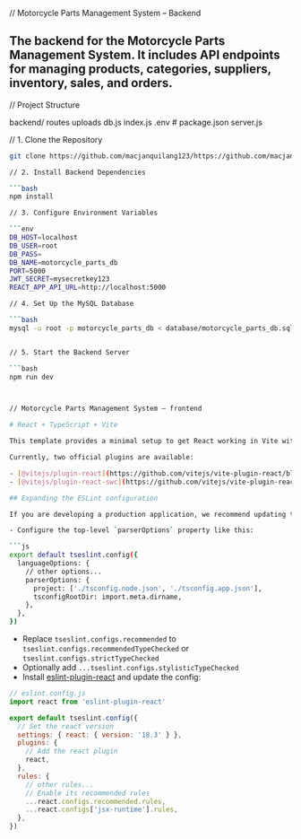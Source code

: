 // Motorcycle Parts Management System – Backend

The backend for the Motorcycle Parts Management System. It includes API endpoints for managing products, categories, suppliers, inventory, sales, and orders.
---

// Project Structure

backend/
 routes
 uploads
 db.js
 index.js
 .env #
 package.json
 server.js


// 1. Clone the Repository

```bash
git clone https://github.com/macjanquilang123/https://github.com/macjanquilang123/Development-of-Motorcycle-Shop-Inventory-Management1.git

// 2. Install Backend Dependencies

```bash
npm install

// 3. Configure Environment Variables

```env
DB_HOST=localhost
DB_USER=root
DB_PASS=
DB_NAME=motorcycle_parts_db
PORT=5000
JWT_SECRET=mysecretkey123
REACT_APP_API_URL=http://localhost:5000

// 4. Set Up the MySQL Database

```bash
mysql -u root -p motorcycle_parts_db < database/motorcycle_parts_db.sql


// 5. Start the Backend Server

```bash
npm run dev



// Motorcycle Parts Management System – frontend

# React + TypeScript + Vite

This template provides a minimal setup to get React working in Vite with HMR and some ESLint rules.

Currently, two official plugins are available:

- [@vitejs/plugin-react](https://github.com/vitejs/vite-plugin-react/blob/main/packages/plugin-react/README.md) uses [Babel](https://babeljs.io/) for Fast Refresh
- [@vitejs/plugin-react-swc](https://github.com/vitejs/vite-plugin-react-swc) uses [SWC](https://swc.rs/) for Fast Refresh

## Expanding the ESLint configuration

If you are developing a production application, we recommend updating the configuration to enable type aware lint rules:

- Configure the top-level `parserOptions` property like this:

```js
export default tseslint.config({
  languageOptions: {
    // other options...
    parserOptions: {
      project: ['./tsconfig.node.json', './tsconfig.app.json'],
      tsconfigRootDir: import.meta.dirname,
    },
  },
})
```

- Replace `tseslint.configs.recommended` to `tseslint.configs.recommendedTypeChecked` or `tseslint.configs.strictTypeChecked`
- Optionally add `...tseslint.configs.stylisticTypeChecked`
- Install [eslint-plugin-react](https://github.com/jsx-eslint/eslint-plugin-react) and update the config:

```js
// eslint.config.js
import react from 'eslint-plugin-react'

export default tseslint.config({
  // Set the react version
  settings: { react: { version: '18.3' } },
  plugins: {
    // Add the react plugin
    react,
  },
  rules: {
    // other rules...
    // Enable its recommended rules
    ...react.configs.recommended.rules,
    ...react.configs['jsx-runtime'].rules,
  },
})
```